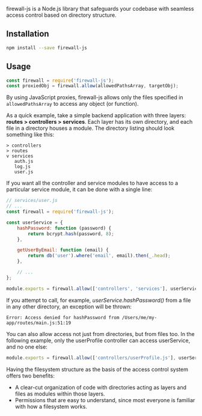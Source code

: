 firewall-js is a Node.js library that safeguards your codebase with seamless access control based on directory structure.

## Installation

```bash
npm install --save firewall-js
```

## Usage

```js
const firewall = require('firewall-js');
const proxiedObj = firewall.allow(allowedPathsArray, targetObj);
```

By using JavaScript proxies, firewall-js allows only the files specified in `allowedPathsArray` to access any object (or function).



As a quick example, take a simple backend application with three layers: **routes &gt; controllers &gt; services**. Each layer has its own directory, and each file in a directory houses a module. The directory listing should look something like this:

```text
> controllers
> routes
v services
   auth.js
   log.js
   user.js
```

If you want all the controller and service modules to have access to a particular service module, it can be done with a single line:

```js
// services/user.js
// ...
const firewall = require('firewall-js');

const userService = {
    hashPassword: function (password) {
        return bcrypt.hash(password, 8);
    },

    getUserByEmail: function (email) {
        return db('user').where('email', email).then(_.head);
    },

    // ...
};

module.exports = firewall.allow(['controllers', 'services'], userService);
```

If you attempt to call, for example, *userService.hashPassword()* from a file in any other directory, an exception will be thrown:

```text
Error: Access denied for hashPassword from /Users/me/my-app/routes/main.js:51:19
```

You can also allow access not just from directories, but from files too. In the following example, only the userProfile controller can access userService, and no one else:

```js
module.exports = firewall.allow(['controllers/userProfile.js'], userService);
```

Having the filesystem structure as the basis of the access control system offers two benefits:

* A clear-cut organization of code with directories acting as layers and files as modules within those layers.
* Permissions that are easy to understand, since most everyone is familiar with how a filesystem works.
